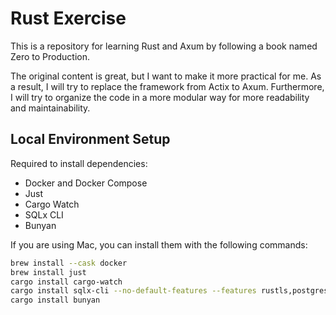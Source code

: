 # Rust Exercise

This is a repository for learning Rust and Axum by following a book named Zero to Production.

The original content is great, but I want to make it more practical for me. As a result, I will try to replace the framework from Actix to Axum. Furthermore, I will try to organize the code in a more modular way for more readability and maintainability.

## Local Environment Setup

Required to install dependencies:

- Docker and Docker Compose
- Just
- Cargo Watch
- SQLx CLI
- Bunyan

If you are using Mac, you can install them with the following commands:

```bash
brew install --cask docker
brew install just
cargo install cargo-watch
cargo install sqlx-cli --no-default-features --features rustls,postgres,mysql
cargo install bunyan
```
